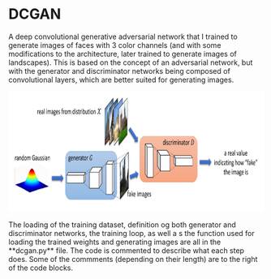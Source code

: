 # DCGAN
A deep convolutional generative adversarial network that I trained to generate images of faces with 3 color channels (and with some modifications to the architecture, later trained to generate images of landscapes).
This is based on the concept of an adversarial network, but with the generator and discriminator networks being composed of convolutional layers, which are better suited for generating images.
<p align="center">
  <img src="/DCGAN.jpg?raw=true" width="800" height="238"/>
</p>
The loading of the training dataset, definition og both generator and discriminator networks, the training loop, as well a s the function used for loading the trained weights and generating images are all in the **dcgan.py** file.
The code is commented to describe what each step does. Some of the commments (depending on their length) are to the right of the code blocks.


